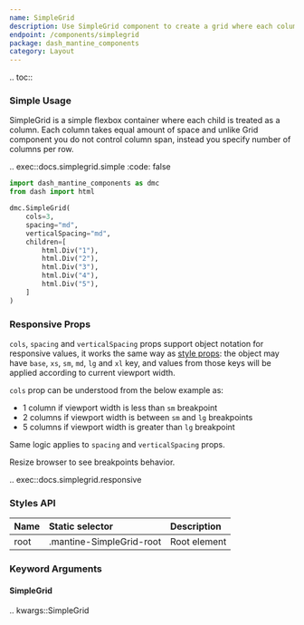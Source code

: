 ```yaml
---
name: SimpleGrid
description: Use SimpleGrid component to create a grid where each column takes equal width. You can use it to create responsive layouts.
endpoint: /components/simplegrid
package: dash_mantine_components
category: Layout
---
```


.. toc::

### Simple Usage

SimpleGrid is a simple flexbox container where each child is treated as a column. Each column takes equal amount of
space and unlike Grid component you do not control column span, instead you specify number of columns per row.

.. exec::docs.simplegrid.simple
    :code: false

```python
import dash_mantine_components as dmc
from dash import html

dmc.SimpleGrid(
    cols=3,
    spacing="md",
    verticalSpacing="md",
    children=[
        html.Div("1"),
        html.Div("2"),
        html.Div("3"),
        html.Div("4"),
        html.Div("5"),
    ]
)

```

### Responsive Props

`cols`, `spacing` and `verticalSpacing` props support object notation for responsive values, 
it works the same way as [style props](/style-props): the object may have `base`, `xs`, `sm`, `md`, `lg` and `xl` key, 
and values from those keys will be applied according to current viewport width.

`cols` prop can be understood from the below example as:

- 1 column if viewport width is less than `sm` breakpoint
- 2 columns if viewport width is between `sm` and `lg` breakpoints
- 5 columns if viewport width is greater than `lg` breakpoint

Same logic applies to `spacing` and `verticalSpacing` props.

Resize browser to see breakpoints behavior.

.. exec::docs.simplegrid.responsive

### Styles API

| Name        | Static selector          | Description                                      |
|:------------|:-------------------------|:-------------------------------------------------|
| root        | .mantine-SimpleGrid-root | Root element                                     |

### Keyword Arguments

#### SimpleGrid

.. kwargs::SimpleGrid
